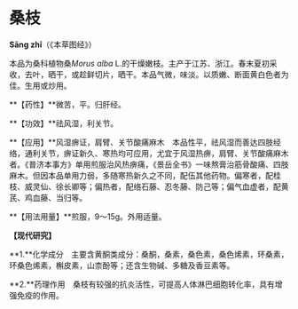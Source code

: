 # 桑枝

**Sāng zhī**（《本草图经》）

本品为桑科植物桑*Morus alba* L.的干燥嫩枝。主产于江苏、浙江。春末夏初采收，去叶，晒干，或趁鲜切片，晒干。本品气微，味淡。以质嫩、断面黄白色者为佳。生用或炒用。

**【药性】**微苦，平。归肝经。

**【功效】**祛风湿，利关节。

**【应用】**风湿痹证，肩臂、关节酸痛麻木　本品性平，祛风湿而善达四肢经络，通利关节，痹证新久、寒热均可应用，尤宜于风湿热痹，肩臂、关节酸痛麻木者。《普济本事方》单用煎服治风热痹痛，《景岳全书》一味熬膏治筋骨酸痛、四肢麻木。但因本品单用力弱，多随寒热新久之不同，配伍其他药物。偏寒者，配桂枝、威灵仙、徐长卿等；偏热者，配络石藤、忍冬藤、防己等；偏气血虚者，配黄芪、鸡血藤、当归等。

**【用法用量】**煎服，9～15g。外用适量。

**【现代研究】**

**1.**化学成分　主要含黄酮类成分：桑酮，桑素，桑色素，桑色烯素，环桑素，环桑色烯素，槲皮素，山柰酚等；还含生物碱、多糖及香豆素等。

**2.**药理作用　桑枝有较强的抗炎活性，可提高人体淋巴细胞转化率，具有增强免疫的作用。